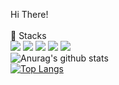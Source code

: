 Hi There!
<br>
<br>
<span class="emoji">💪</span> Stacks
<br>
<img src="https://img.shields.io/badge/Android-3DDC84?style=flat-square&logo=Android&logoColor=white"/>
<img src="https://img.shields.io/badge/Kotlin-7F52FF?style=flat-squaree&logo=firebase&logoColor=white">
<img src="https://img.shields.io/badge/firebase-FFCA28?style=flat-square&logo=firebase&logoColor=white">
<img src="https://img.shields.io/badge/github-181717?style=flat-square&logo=github&logoColor=white">
<img src="https://img.shields.io/badge/git-F05032?style=flat-square&logo=git&logoColor=white">
<br>
![Anurag's github stats](https://github-readme-stats.vercel.app/api?username=jinhaEom&show_icons=true&theme=dark)
<br>
﻿[![Top Langs](https://github-readme-stats.vercel.app/api/top-langs/?username=jinhaEom&langs_count=10&layout=compact&theme=dark)](https://github.com/jogilsang/jogilsang)﻿


